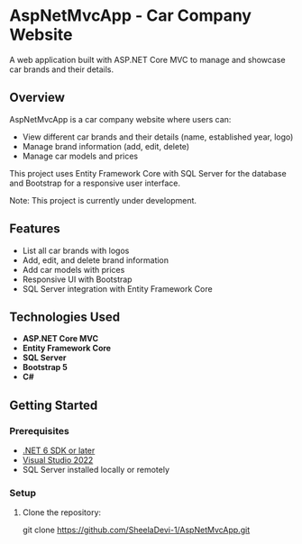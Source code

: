 # AspNetMvcApp - Car Company Website

A web application built with ASP.NET Core MVC to manage and showcase car brands and their details.

## Overview

AspNetMvcApp is a car company website where users can:
- View different car brands and their details (name, established year, logo)
- Manage brand information (add, edit, delete)
- Manage car models and prices

This project uses Entity Framework Core with SQL Server for the database and Bootstrap for a responsive user interface.

Note: This project is currently under development.

## Features

- List all car brands with logos  
- Add, edit, and delete brand information  
- Add car models with prices  
- Responsive UI with Bootstrap  
- SQL Server integration with Entity Framework Core  

## Technologies Used

- **ASP.NET Core MVC**  
- **Entity Framework Core**  
- **SQL Server**  
- **Bootstrap 5**  
- **C#**

## Getting Started

### Prerequisites

- [.NET 6 SDK or later](https://dotnet.microsoft.com/en-us/download)  
- [Visual Studio 2022](https://visualstudio.microsoft.com/)  
- SQL Server installed locally or remotely  

### Setup

1. Clone the repository:
   
   git clone https://github.com/SheelaDevi-1/AspNetMvcApp.git
